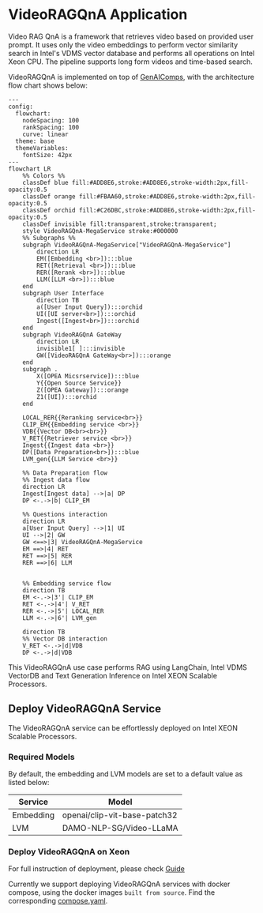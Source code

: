 # VideoRAGQnA Application

Video RAG QnA is a framework that retrieves video based on provided user prompt. It uses only the video embeddings to perform vector similarity search in Intel's VDMS vector database and performs all operations on Intel Xeon CPU. The pipeline supports long form videos and time-based search.

VideoRAGQnA is implemented on top of [GenAIComps](https://github.com/opea-project/GenAIComps), with the architecture flow chart shows below:

```mermaid
---
config:
  flowchart:
    nodeSpacing: 100
    rankSpacing: 100
    curve: linear
  theme: base
  themeVariables:
    fontSize: 42px
---
flowchart LR
    %% Colors %%
    classDef blue fill:#ADD8E6,stroke:#ADD8E6,stroke-width:2px,fill-opacity:0.5
    classDef orange fill:#FBAA60,stroke:#ADD8E6,stroke-width:2px,fill-opacity:0.5
    classDef orchid fill:#C26DBC,stroke:#ADD8E6,stroke-width:2px,fill-opacity:0.5
    classDef invisible fill:transparent,stroke:transparent;
    style VideoRAGQnA-MegaService stroke:#000000
    %% Subgraphs %%
    subgraph VideoRAGQnA-MegaService["VideoRAGQnA-MegaService"]
        direction LR
        EM([Embedding <br>]):::blue
        RET([Retrieval <br>]):::blue
        RER([Rerank <br>]):::blue
        LLM([LLM <br>]):::blue
    end
    subgraph User Interface
        direction TB
        a([User Input Query]):::orchid
        UI([UI server<br>]):::orchid
        Ingest([Ingest<br>]):::orchid
    end
    subgraph VideoRAGQnA GateWay
        direction LR
        invisible1[ ]:::invisible
        GW([VideoRAGQnA GateWay<br>]):::orange
    end
    subgraph .
        X([OPEA Micsrservice]):::blue
        Y{{Open Source Service}}
        Z([OPEA Gateway]):::orange
        Z1([UI]):::orchid
    end

    LOCAL_RER{{Reranking service<br>}}
    CLIP_EM{{Embedding service <br>}}
    VDB{{Vector DB<br><br>}}
    V_RET{{Retriever service <br>}}
    Ingest{{Ingest data <br>}}
    DP([Data Preparation<br>]):::blue
    LVM_gen{{LLM Service <br>}}

    %% Data Preparation flow
    %% Ingest data flow
    direction LR
    Ingest[Ingest data] -->|a| DP
    DP <-.->|b| CLIP_EM

    %% Questions interaction
    direction LR
    a[User Input Query] -->|1| UI
    UI -->|2| GW
    GW <==>|3| VideoRAGQnA-MegaService
    EM ==>|4| RET
    RET ==>|5| RER
    RER ==>|6| LLM


    %% Embedding service flow
    direction TB
    EM <-.->|3'| CLIP_EM
    RET <-.->|4'| V_RET
    RER <-.->|5'| LOCAL_RER
    LLM <-.->|6'| LVM_gen

    direction TB
    %% Vector DB interaction
    V_RET <-.->|d|VDB
    DP <-.->|d|VDB
```

This VideoRAGQnA use case performs RAG using LangChain, Intel VDMS VectorDB and Text Generation Inference on Intel XEON Scalable Processors.

## Deploy VideoRAGQnA Service

The VideoRAGQnA service can be effortlessly deployed on Intel XEON Scalable Processors.

### Required Models

By default, the embedding and LVM models are set to a default value as listed below:

| Service   | Model                        |
| --------- | ---------------------------- |
| Embedding | openai/clip-vit-base-patch32 |
| LVM       | DAMO-NLP-SG/Video-LLaMA      |

### Deploy VideoRAGQnA on Xeon

For full instruction of deployment, please check [Guide](docker/xeon/README.md)

Currently we support deploying VideoRAGQnA services with docker compose, using the docker images `built from source`. Find the corresponding [compose.yaml](./docker/xeon/compose.yaml).
